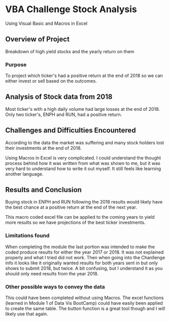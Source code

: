 # VBA Challenge Stock Analysis
Using Visual Basic and Macros in Excel

## Overview of Project
Breakdown of high yield stocks and the yearly return on them

### Purpose
To project which ticker's had a positive return at the end of 2018 so we can either invest or sell based on the outcomes.

## Analysis of Stock data from 2018
Most ticker's with a high daily volume had large losses at the end of 2018. Only two ticker's, ENPH and RUN, had a positive return. 

## Challenges and Difficulties Encountered
According to the data the market was suffering and many stock holders lost their investments at the end of 2018. 

Using Macros in Excel is very complicated. I could understand the thought process behind how it was written from what was shown to me, but it was very hard to understand how to write it out myself. It still feels like learning another language.

## Results and Conclusion
Buying stock in ENPH and RUN following the 2018 results would likely have the best chance at a positive return at the end of the next year.

This macro coded excel file can be applied to the coming years to yield more results so we have projections of the best ticker investments.

### Limitations found
When completing the module the last portion was intended to make the coded produce results for either the year 2017 or 2018. It was not explained properly and what I tried did not work. Then when going into the Chanllenge info it looks like it originally wanted results for both years sent in but only shows to submit 2018, but twice. A bit confusing, but I understand it as you should only need results from the year 2018.

### Other possible ways to convey the data

This could have been completed without using Macros. The excel functions (learned in Module 1 of Data Vis BootCamp) could have easily been applied to create the same table. The button function is a great tool though and I will likely use that again.